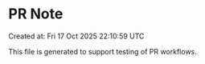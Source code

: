 # PR Note

Created at: Fri 17 Oct 2025 22:10:59 UTC

This file is generated to support testing of PR workflows.
